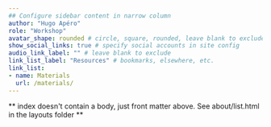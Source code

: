 ```yaml
---
## Configure sidebar content in narrow column
author: "Hugo Apéro"
role: "Workshop"
avatar_shape: rounded # circle, square, rounded, leave blank to exclude
show_social_links: true # specify social accounts in site config
audio_link_label: "" # leave blank to exclude
link_list_label: "Resources" # bookmarks, elsewhere, etc.
link_list:
- name: Materials
  url: /materials/
---
```


** index doesn't contain a body, just front matter above.
See about/list.html in the layouts folder **

